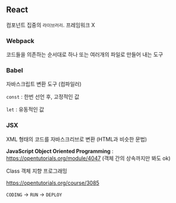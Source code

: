 ## React

컴포넌트 집중의 `라이브러리`. 프레임워크 X



### Webpack

코드들을 의존하는 순서대로 하나 또는 여러개의 파일로 만들어 내는 도구



### Babel

자바스크립트 변환 도구 (컴파일러)

 

`const` : 한번 선언 후, 고정적인 값

`let` : 유동적인 값



### JSX

XML 형태의 코드를 자바스크리브로 변환 (HTML과 비슷한 문법)



**JavaScript Object Oriented Programming** : https://opentutorials.org/module/4047 (객체 간의 상속까지만 봐도 ok)

Class 객체 지향 프로그래밍

https://opentutorials.org/course/3085



`CODING` -> `RUN` -> `DEPLOY`